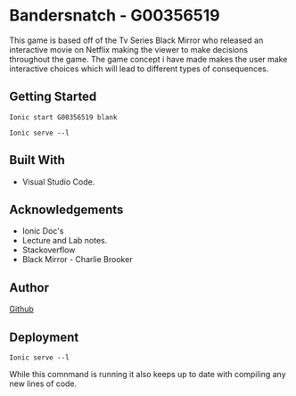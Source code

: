 # Bandersnatch - G00356519
This game is based off of the Tv Series Black Mirror who released an interactive movie on Netflix making the viewer to make decisions throughout the game. The game concept i have made makes the user make interactive choices which will lead to different types of consequences.

## Getting Started

```
Ionic start G00356519 blank
```

```
Ionic serve --l
```



## Built With
* Visual Studio Code.

## Acknowledgements
* Ionic Doc's
* Lecture and Lab notes.
* Stackoverflow
* Black Mirror - Charlie Brooker 

## Author 
[Github](https://github.com/Moran98)

## Deployment 
```
Ionic serve --l
```
While this comnmand is running it also keeps up to date with compiling any new lines of code.


